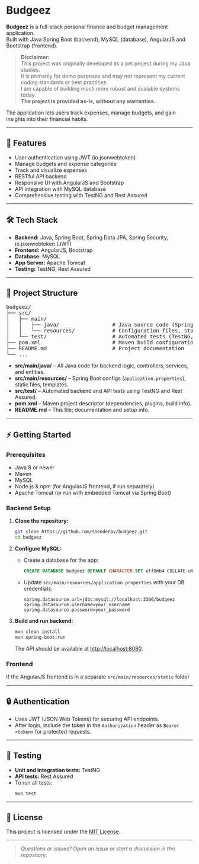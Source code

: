 # Budgeez

**Budgeez** is a full-stack personal finance and budget management application.  
Built with Java Spring Boot (backend), MySQL (database), AngularJS and Bootstrap (frontend).

> **Disclaimer:**  
> This project was originally developed as a pet project during my Java studies.  
> It is primarily for demo purposes and may not represent my current coding standards or best practices.  
> I am capable of building much more robust and scalable systems today.  
> **The project is provided as-is, without any warranties.**

The application lets users track expenses, manage budgets, and gain insights into their financial habits.

---

## 🚀 Features

- User authentication using JWT (io.jsonwebtoken)
- Manage budgets and expense categories
- Track and visualize expenses
- RESTful API backend
- Responsive UI with AngularJS and Bootstrap
- API integration with MySQL database
- Comprehensive testing with TestNG and Rest Assured

---

## 🛠️ Tech Stack

- **Backend:** Java, Spring Boot, Spring Data JPA, Spring Security, io.jsonwebtoken (JWT)
- **Frontend:** AngularJS, Bootstrap
- **Database:** MySQL
- **App Server:** Apache Tomcat
- **Testing:** TestNG, Rest Assured

---

## 📁 Project Structure

<pre>
budgeez/
├── src/
│   ├── main/
│   │   ├── java/                 # Java source code (Spring Boot application)
│   │   └── resources/            # Configuration files, static resources, templates
│   └── test/                     # Automated tests (TestNG, Rest Assured)
├── pom.xml                       # Maven build configuration
├── README.md                     # Project documentation
└── ...
</pre>

- **src/main/java/** – All Java code for backend logic, controllers, services, and entities.
- **src/main/resources/** – Spring Boot configs (`application.properties`), static files, templates.
- **src/test/** – Automated backend and API tests using TestNG and Rest Assured.
- **pom.xml** – Maven project descriptor (dependencies, plugins, build info).
- **README.md** – This file; documentation and setup info.

---

## ⚡ Getting Started

### Prerequisites

- Java 8 or newer
- Maven
- MySQL
- Node.js & npm (for AngularJS frontend, if run separately)
- Apache Tomcat (or run with embedded Tomcat via Spring Boot)

### Backend Setup

1. **Clone the repository:**
    ```bash
    git clone https://github.com/shenderov/budgeez.git
    cd budgeez
    ```

2. **Configure MySQL:**
    - Create a database for the app:
      ```sql
      CREATE DATABASE budgeez DEFAULT CHARACTER SET utf8mb4 COLLATE utf8mb4_unicode_ci;
      ```
    - Update `src/main/resources/application.properties` with your DB credentials:
      ```
      spring.datasource.url=jdbc:mysql://localhost:3306/budgeez
      spring.datasource.username=your_username
      spring.datasource.password=your_password
      ```

3. **Build and run backend:**
    ```bash
    mvn clean install
    mvn spring-boot:run
    ```
    The API should be available at [http://localhost:8080](http://localhost:8080).

### Frontend

If the AngularJS frontend is in a separate `src/main/resources/static` folder

---

## 🔒 Authentication

- Uses JWT (JSON Web Tokens) for securing API endpoints.
- After login, include the token in the `Authorization` header as `Bearer <token>` for protected requests.

---

## 🧪 Testing

- **Unit and integration tests:** TestNG
- **API tests:** Rest Assured
- To run all tests:
    ```bash
    mvn test
    ```
---

## 📝 License

This project is licensed under the [MIT License](LICENSE).

---

> _Questions or issues? Open an issue or start a discussion in this repository._
